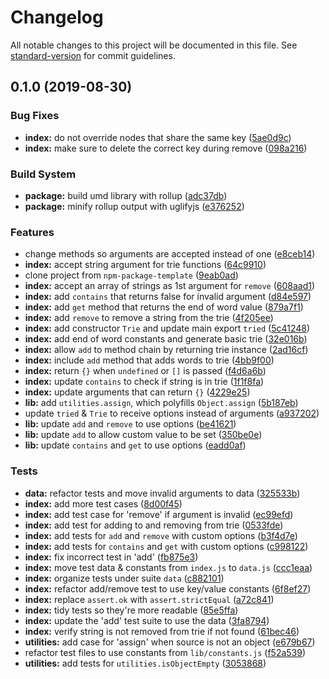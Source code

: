 # Changelog

All notable changes to this project will be documented in this file. See [standard-version](https://github.com/conventional-changelog/standard-version) for commit guidelines.

## 0.1.0 (2019-08-30)


### Bug Fixes

* **index:** do not override nodes that share the same key ([5ae0d9c](https://github.com/remarkablemark/tried/commit/5ae0d9c))
* **index:** make sure to delete the correct key during remove ([098a216](https://github.com/remarkablemark/tried/commit/098a216))


### Build System

* **package:** build umd library with rollup ([adc37db](https://github.com/remarkablemark/tried/commit/adc37db))
* **package:** minify rollup output with uglifyjs ([e376252](https://github.com/remarkablemark/tried/commit/e376252))


### Features

* change methods so arguments are accepted instead of one ([e8ceb14](https://github.com/remarkablemark/tried/commit/e8ceb14))
* **index:** accept string argument for trie functions ([64c9910](https://github.com/remarkablemark/tried/commit/64c9910))
* clone project from `npm-package-template` ([9eab0ad](https://github.com/remarkablemark/tried/commit/9eab0ad))
* **index:** accept an array of strings as 1st argument for `remove` ([608aad1](https://github.com/remarkablemark/tried/commit/608aad1))
* **index:** add `contains` that returns false for invalid argument ([d84e597](https://github.com/remarkablemark/tried/commit/d84e597))
* **index:** add `get` method that returns the end of word value ([879a7f1](https://github.com/remarkablemark/tried/commit/879a7f1))
* **index:** add `remove` to remove a string from the trie ([4f205ee](https://github.com/remarkablemark/tried/commit/4f205ee))
* **index:** add constructor `Trie` and update main export `tried` ([5c41248](https://github.com/remarkablemark/tried/commit/5c41248))
* **index:** add end of word constants and generate basic trie ([32e016b](https://github.com/remarkablemark/tried/commit/32e016b))
* **index:** allow `add` to method chain by returning trie instance ([2ad16cf](https://github.com/remarkablemark/tried/commit/2ad16cf))
* **index:** include `add` method that adds words to trie ([4bb9f00](https://github.com/remarkablemark/tried/commit/4bb9f00))
* **index:** return `{}` when `undefined` or `[]` is passed ([f4d6a6b](https://github.com/remarkablemark/tried/commit/f4d6a6b))
* **index:** update `contains` to check if string is in trie ([1f1f8fa](https://github.com/remarkablemark/tried/commit/1f1f8fa))
* **index:** update arguments that can return `{}` ([4229e25](https://github.com/remarkablemark/tried/commit/4229e25))
* **lib:** add `utilities.assign`, which polyfills `Object.assign` ([5b187eb](https://github.com/remarkablemark/tried/commit/5b187eb))
* update `tried` & `Trie` to receive options instead of arguments ([a937202](https://github.com/remarkablemark/tried/commit/a937202))
* **lib:** update `add` and `remove` to use options ([be41621](https://github.com/remarkablemark/tried/commit/be41621))
* **lib:** update `add` to allow custom value to be set ([350be0e](https://github.com/remarkablemark/tried/commit/350be0e))
* **lib:** update `contains` and `get` to use options ([eadd0af](https://github.com/remarkablemark/tried/commit/eadd0af))


### Tests

* **data:** refactor tests and move invalid arguments to data ([325533b](https://github.com/remarkablemark/tried/commit/325533b))
* **index:** add more test cases ([8d00f45](https://github.com/remarkablemark/tried/commit/8d00f45))
* **index:** add test case for 'remove' if argument is invalid ([ec99efd](https://github.com/remarkablemark/tried/commit/ec99efd))
* **index:** add test for adding to and removing from trie ([0533fde](https://github.com/remarkablemark/tried/commit/0533fde))
* **index:** add tests for `add` and `remove` with custom options ([b3f4d7e](https://github.com/remarkablemark/tried/commit/b3f4d7e))
* **index:** add tests for `contains` and `get` with custom options ([c998122](https://github.com/remarkablemark/tried/commit/c998122))
* **index:** fix incorrect test in 'add' ([fb875e3](https://github.com/remarkablemark/tried/commit/fb875e3))
* **index:** move test data & constants from `index.js` to `data.js` ([ccc1eaa](https://github.com/remarkablemark/tried/commit/ccc1eaa))
* **index:** organize tests under suite `data` ([c882101](https://github.com/remarkablemark/tried/commit/c882101))
* **index:** refactor add/remove test to use key/value constants ([6f8ef27](https://github.com/remarkablemark/tried/commit/6f8ef27))
* **index:** replace `assert.ok` with `assert.strictEqual` ([a72c841](https://github.com/remarkablemark/tried/commit/a72c841))
* **index:** tidy tests so they're more readable ([85e5ffa](https://github.com/remarkablemark/tried/commit/85e5ffa))
* **index:** update the 'add' test suite to use the data ([3fa8794](https://github.com/remarkablemark/tried/commit/3fa8794))
* **index:** verify string is not removed from trie if not found ([61bec46](https://github.com/remarkablemark/tried/commit/61bec46))
* **utilities:** add case for 'assign' when source is not an object ([e679b67](https://github.com/remarkablemark/tried/commit/e679b67))
* refactor test files to use constants from `lib/constants.js` ([f52a539](https://github.com/remarkablemark/tried/commit/f52a539))
* **utilities:** add tests for `utilities.isObjectEmpty` ([3053868](https://github.com/remarkablemark/tried/commit/3053868))
